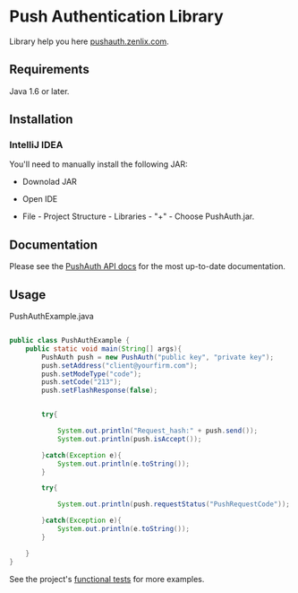 # Push Authentication Library

Library help you here [pushauth.zenlix.com](http://dashboard.pushauth.zenlix.com/dashboard).

## Requirements

Java 1.6 or later.

## Installation

### IntelliJ IDEA

You'll need to manually install the following JAR: 

* Downolad JAR

* Open IDE

* File - Project Structure - Libraries - "+" - Choose PushAuth.jar.

## Documentation

Please see the [PushAuth API docs](http://pushauth.zenlix.com/docs/app/) for the most up-to-date documentation.

## Usage

PushAuthExample.java

```java

public class PushAuthExample {
    public static void main(String[] args){
        PushAuth push = new PushAuth("public key", "private key");
        push.setAddress("client@yourfirm.com");
        push.setModeType("code");
        push.setCode("213");
        push.setFlashResponse(false);


        try{

            System.out.println("Request_hash:" + push.send());
            System.out.println(push.isAccept());

        }catch(Exception e){
            System.out.println(e.toString());
        }

        try{

            System.out.println(push.requestStatus("PushRequestCode"));

        }catch(Exception e){
            System.out.println(e.toString());
        }

    }
}

```

See the project's [functional tests]() for more examples.

<!--
# vim: set tw=79:
-->
